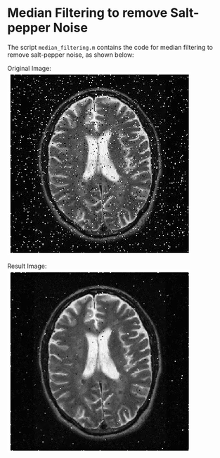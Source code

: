# Median Filtering to remove Salt-pepper Noise

The script `median_filtering.m` contains the code for median filtering to remove salt-pepper noise, as shown below:

Original Image:
![Original](mf_o.png)

Result Image:
![Result](mf_r.png)

